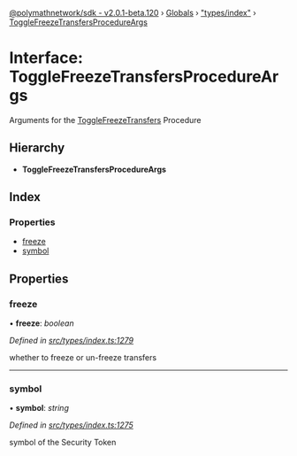 [@polymathnetwork/sdk - v2.0.1-beta.120](../README.md) › [Globals](../globals.md) › ["types/index"](../modules/_types_index_.md) › [ToggleFreezeTransfersProcedureArgs](_types_index_.togglefreezetransfersprocedureargs.md)

# Interface: ToggleFreezeTransfersProcedureArgs

Arguments for the [ToggleFreezeTransfers](../enums/_types_index_.proceduretype.md#togglefreezetransfers) Procedure

## Hierarchy

- **ToggleFreezeTransfersProcedureArgs**

## Index

### Properties

- [freeze](_types_index_.togglefreezetransfersprocedureargs.md#freeze)
- [symbol](_types_index_.togglefreezetransfersprocedureargs.md#symbol)

## Properties

### freeze

• **freeze**: _boolean_

_Defined in [src/types/index.ts:1279](https://github.com/PolymathNetwork/polymath-sdk/blob/1da5bc5/src/types/index.ts#L1279)_

whether to freeze or un-freeze transfers

---

### symbol

• **symbol**: _string_

_Defined in [src/types/index.ts:1275](https://github.com/PolymathNetwork/polymath-sdk/blob/1da5bc5/src/types/index.ts#L1275)_

symbol of the Security Token
